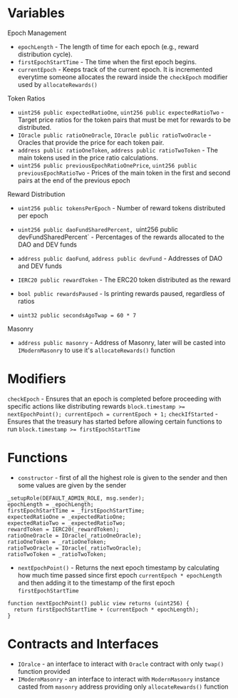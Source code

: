 # Variables
Epoch Management
* `epochLength` - The length of time for each epoch (e.g., reward distribution cycle).
* `firstEpochStartTime` - The time when the first epoch begins.
* `currentEpoch` - Keeps track of the current epoch. It is incremented everytime someone allocates the reward inside the `checkEpoch` modifier used by `allocateRewards()` 

Token Ratios
* `uint256 public expectedRatioOne`, `uint256 public expectedRatioTwo` - Target price ratios for the token pairs that must be met for rewards to be distributed.
* `IOracle public ratioOneOracle`, `IOracle public ratioTwoOracle` - Oracles that provide the price for each token pair.
* `address public ratioOneToken`, `address public ratioTwoToken` - The main tokens used in the price ratio calculations.
* `uint256 public previousEpochRatioOnePrice`, `uint256 public previousEpochRatioTwo` - Prices of the main token in the first and second pairs at the end of the previous epoch

Reward Distribution
* `uint256 public tokensPerEpoch` - Number of reward tokens distributed per epoch
* `uint256 public daoFundSharedPercent, `uint256 public devFundSharedPercent` - Percentages of the rewards allocated to the DAO and DEV funds
* `address public daoFund`, `address public devFund` - Addresses of DAO and DEV funds
* `IERC20 public rewardToken` - The ERC20 token distributed as the reward
* `bool public rewardsPaused` - Is printing rewards paused, regardless of ratios

* `uint32 public secondsAgoTwap = 60 * 7`

Masonry
* `address public masonry` - Address of Masonry, later will be casted into `IModernMasonry` to use it's `allocateRewards()` function


# Modifiers
`checkEpoch` - Ensures that an epoch is completed before proceeding with specific actions like distributing rewards `block.timestamp >= nextEpochPoint(); currentEpoch = currentEpoch + 1;`
`checkIfStarted` - Ensures that the treasury has started before allowing certain functions to run `block.timestamp >= firstEpochStartTime`

# Functions
* `constructor` - first of all the highest role is given to the sender and then some values are given by the sender
```solidity
_setupRole(DEFAULT_ADMIN_ROLE, msg.sender);
epochLength = _epochLength;
firstEpochStartTime = _firstEpochStartTime;
expectedRatioOne = _expectedRatioOne;
expectedRatioTwo = _expectedRatioTwo;
rewardToken = IERC20(_rewardToken);
ratioOneOracle = IOracle(_ratioOneOracle);
ratioOneToken = _ratioOneToken;
ratioTwoOracle = IOracle(_ratioTwoOracle);
ratioTwoToken = _ratioTwoToken;
```

* `nextEpochPoint()` - Returns the next epoch timestamp by calculating how much time passed since first epoch `currentEpoch * epochLength` and then adding it to the timestamp of the first epoch `firstEpochStartTime`
```solidity
function nextEpochPoint() public view returns (uint256) {
  return firstEpochStartTime + (currentEpoch * epochLength);
}
```

# Contracts and Interfaces
* `IOralce` - an interface to interact with `Oracle` contract with only `twap()` function provided
* `IModernMasonry` - an interface to interact with `ModernMasonry` instance casted from `masonry` address providing only `allocateRewards()` function 
